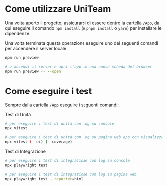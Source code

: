 # Come utilizzare UniTeam

Una volta aperto il progetto, assicurarsi di essere dentro la cartella `/App`, da qui eseguire il comando `npm install` (o `pnpm install` o `yarn`) per installare le dipendenze.

Una volta terminata questa operazione eseguire uno dei seguenti comandi per accendere il server locale:

```bash
npm run preview

# o accendi il server e apri l'app in una nuova scheda del browser
npm run preview -- --open
```

# Come eseguire i test

Sempre dalla cartella `/App` eseguire i seguenti comandi:

Test di Unità

```bash
# per eseguire i test di unità con log su console
npx vitest

# per eseguire i test di unità con log su pagina web e/o con visualizzazione della copertura
npx vitest (--ui) (--coverage)

```

Test di Integrazione

```bash
# per eseguire i test di integrazione con log su console
npx playwright test

# per eseguire i test di integrazione con log su pagina web
npx playwright test --reporter=html
```
